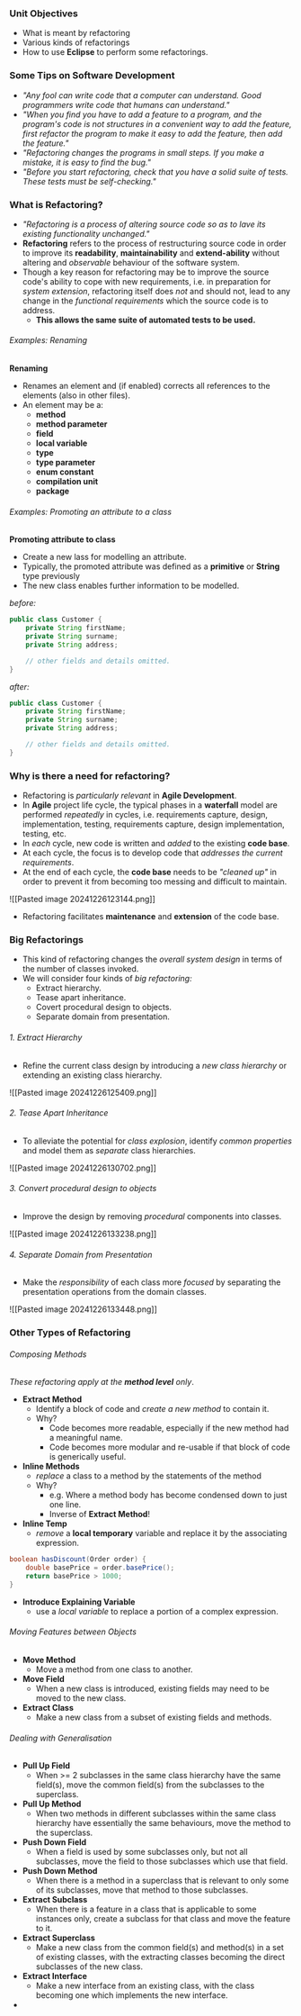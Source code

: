 ### Unit Objectives

- What is meant by refactoring
- Various kinds of refactorings
- How to use __Eclipse__ to perform some refactorings.

### Some Tips on Software Development

- _"Any fool can write code that a computer can understand. Good programmers write code that humans can understand."_
- _"When you find you have to add a feature to a program, and the program's code is not structures in a convenient way to add the feature, first refactor the program to make it easy to add the feature, then add the feature."_
- _"Refactoring changes the programs in small steps. If you make a mistake, it is easy to find the bug."_
- _"Before you start refactoring, check that you have a solid suite of tests. These tests must be self-checking."_

### What is Refactoring?

- _"Refactoring is a process of altering source code so as to lave its existing functionality unchanged."_
- __Refactoring__ refers to the process of restructuring source code in order to improve its __readability__, __maintainability__ and __extend-ability__ without altering and _observable_ behaviour of the software system.
- Though a key reason for refactoring may be to improve the source code's ability to cope with new requirements, i.e. in preparation for _system extension_, refactoring itself does _not_ and should not, lead to any change in the _functional requirements_ which the source code is to address.
	- __This allows the same suite of automated tests to be used.__

###### Examples: Renaming

__Renaming__

- Renames an element and (if enabled) corrects all references to the elements (also in other files).
- An element may be a:
	- __method__
	- __method parameter__
	- __field__
	- __local variable__
	- __type__
	- __type parameter__
	- __enum constant__
	- __compilation unit__
	- __package__

###### Examples: Promoting an attribute to a class

__Promoting attribute to class__

- Create a new lass for modelling an attribute.
- Typically, the promoted attribute was defined as a __primitive__ or __String__ type previously
- The new class enables further information to be modelled.

_before:_

```java
public class Customer {
	private String firstName;
	private String surname;
	private String address;

	// other fields and details omitted.
}
```

_after:_

```java
public class Customer {
	private String firstName;
	private String surname;
	private String address;

	// other fields and details omitted.
}
```

### Why is there a need for refactoring?

- Refactoring is _particularly relevant_ in __Agile Development__.
- In __Agile__ project life cycle, the typical phases in a __waterfall__ model are performed _repeatedly_ in cycles, i.e. requirements capture, design, implementation, testing, requirements capture, design implementation, testing, etc.
- In _each_ cycle, new code is written and _added_ to the existing __code base__.
- At each cycle, the focus is to develop code that _addresses the current requirements_.
- At the end of each cycle, the __code base__ needs to be _"cleaned up"_ in order to prevent it from becoming too messing and difficult to maintain.

![[Pasted image 20241226123144.png]]

- Refactoring facilitates __maintenance__ and __extension__ of the code base.

### Big Refactorings

- This kind of refactoring changes the _overall system design_ in terms of the number of classes invoked.
- We will consider four kinds of _big refactoring:_
	- Extract hierarchy.
	- Tease apart inheritance.
	- Covert procedural design to objects.
	- Separate domain from presentation.

###### 1. Extract Hierarchy

- Refine the current class design by introducing a _new class hierarchy_ or extending an existing class hierarchy.

![[Pasted image 20241226125409.png]]

###### 2. Tease Apart Inheritance

- To alleviate the potential for _class explosion_, identify _common properties_ and model them as _separate_ class hierarchies.

![[Pasted image 20241226130702.png]]

###### 3. Convert procedural design to objects

- Improve the design by removing _procedural_ components into classes.

![[Pasted image 20241226133238.png]]

###### 4. Separate Domain from Presentation

- Make the _responsibility_ of each class more _focused_ by separating the presentation operations from the domain classes.

![[Pasted image 20241226133448.png]]

### Other Types of Refactoring
###### Composing Methods

_These refactoring apply at the __method level__ only_.

- __Extract Method__
	- Identify a block of code and _create a new method_ to contain it.
	- Why?
		- Code becomes more readable, especially if the new method had a meaningful name.
		- Code becomes more modular and re-usable if that block of code is generically useful.
- __Inline Methods__
	- _replace_ a class to a method by the statements of the method
	- Why?
		- e.g. Where a method body has become condensed down to just one line.
		- Inverse of __Extract Method__!
- __Inline Temp__
	- _remove_ a __local temporary__ variable and replace it by the associating expression.

```java
boolean hasDiscount(Order order) {
	double basePrice = order.basePrice();
	return basePrice > 1000;
}
```

- __Introduce Explaining Variable__
	- use a _local variable_ to replace a portion of a complex expression.

###### Moving Features between Objects

- __Move Method__
	- Move a method from one class to another.
- __Move Field__
	- When a new class is introduced, existing fields may need to be moved to the new class.
- __Extract Class__
	- Make a new class from a subset of existing fields and methods.

###### Dealing with Generalisation

- __Pull Up Field__
	- When >= 2 subclasses in the same class hierarchy have the same field(s), move the common field(s) from the subclasses to the superclass.
- __Pull Up Method__
	- When two methods in different subclasses within the same class hierarchy have essentially the same behaviours, move the method to the superclass.
- __Push Down Field__
	- When a field is used by some subclasses only, but not all subclasses, move the field to those subclasses which use that field.
- __Push Down Method__
	- When there is a method in a superclass that is relevant to only some of its subclasses, move that method to those subclasses.
- __Extract Subclass__
	- When there is a feature in a class that is applicable to some instances only, create a subclass for that class and move the feature to it.
- __Extract Superclass__
	- Make a new class from the common field(s) and method(s) in a set of existing classes, with the extracting classes becoming the direct subclasses of the new class.
- __Extract Interface__
	- Make a new interface from an existing class, with the class becoming one which implements the new interface.
- 